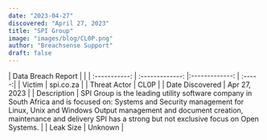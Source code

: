 ```yaml
---
date: "2023-04-27"
discovered: "April 27, 2023"
title: "SPI Group"
image: "images/blog/CL0P.png"
author: "Breachsense Support"
draft: false
---
```


| Data Breach Report           |              | 
| :-----------: | :-------------:     |:-------------:    | :-----:|
| Victim      | spi.co.za      | 
| Threat Actor      | CL0P      | 
| Date Discovered      | Apr 27, 2023      | 
| Description      | SPI Group is the leading utility software company in South Africa and is focused on: Systems and Security management for Linux, Unix and Windows Output management and document creation, maintenance and delivery SPI has a strong but not exclusive focus on Open Systems.      | 
| Leak Size      | Unknown      | 

